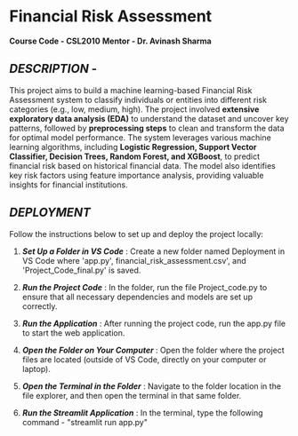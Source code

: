 # Financial Risk Assessment

**Course Code - CSL2010**
**Mentor - Dr. Avinash Sharma**

## _DESCRIPTION_ - 
This project aims to build a machine learning-based Financial Risk Assessment system to classify individuals or entities into different risk categories (e.g., low, medium, high). The project involved **extensive exploratory data analysis (EDA)** to understand the dataset and uncover key patterns, followed by **preprocessing steps** to clean and transform the data for optimal model performance.
The system leverages various machine learning algorithms, including **Logistic Regression, Support Vector Classifier, Decision Trees, Random Forest, and XGBoost**, to predict financial risk based on historical financial data. The model also identifies key risk factors using feature importance analysis, providing valuable insights for financial institutions.

## _DEPLOYMENT_
Follow the instructions below to set up and deploy the project locally:

1. **_Set Up a Folder in VS Code_** :
Create a new folder named Deployment in VS Code where 'app.py', financial_risk_assessment.csv', and 'Project_Code_final.py' is saved.

2. **_Run the Project Code_** :
In the folder, run the file Project_code.py to ensure that all necessary dependencies and models are set up correctly.

3. **_Run the Application_** :
After running the project code, run the app.py file to start the web application.

4. **_Open the Folder on Your Computer_** :
Open the folder where the project files are located (outside of VS Code, directly on your computer or laptop).

5. **_Open the Terminal in the Folder_** :
Navigate to the folder location in the file explorer, and then open the terminal in that same folder.

6. **_Run the Streamlit Application_** :
In the terminal, type the following command - "streamlit run app.py"



